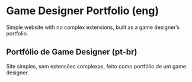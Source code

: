 # Game Designer Portfolio (eng)

Simple website with no complex extensions, built as a game designer’s portfolio.

## Portfólio de Game Designer (pt-br)

Site simples, sem extensões complexas, feito como portfólio de um game designer.
